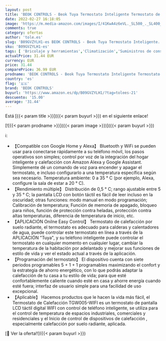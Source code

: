 ```yaml
---
layout: post
title: 'BEOK CONTROLS - Beok Tuya Termostato Inteligente Termostato de calefacción Termostato WiFi Termostato Inteligente de Gas / Agua Calefacción por Suelo Radiante Compatible con Alexa  Google 3A TOL47WIFI'
date: 2022-02-27 16:18:05
image: 'https://m.media-amazon.com/images/I/41KwA4z6eVL._SL500_._SL400_.jpg'
comments: true
category: ofertas
author: 'tole.es'
slug: 'B09GVZYLH1-es BEOK CONTROLS - Beok Tuya Termostato Inteligente...'
sku: 'B09GVZYLH1-es'
tags: [ 'Bricolaje y herramientas','Climatización','Suministros de construcción','Termostatos','Termostatos y accesorios','alexa','beok controls', ]
actualPrice: 31.44 EUR
currency: EUR
price: 31.44
comparePrice: 36.99 EUR
prodname: 'BEOK CONTROLS - Beok Tuya Termostato Inteligente Termostato de calefacción Termostato WiFi Termostato Inteligente de Gas / Agua Calefacción por Suelo Radiante Compatible con Alexa  Google 3A TOL47WIFI'
country: 'es'
flag: '🇪🇸'
brand: 'BEOK CONTROLS'
buyurl: 'https://www.amazon.es/dp/B09GVZYLH1/?tag=tolees-21'
descuento: '15.00'
average: '31.44'
---
```


Está [{{< param title >}}]({{< param buyurl >}}) en el siguiente enlace!

[![{{< param prodname >}}]({{< param image >}})]({{< param buyurl >}})

ℹ️:

- 【Compatible con Google Home y Alexa】 Bluetooth y WiFi se pueden usar para conectarse rápidamente a su teléfono móvil, los pasos operativos son simples; control por voz de la integración del hogar inteligente y calefacción con Amazon Alexa y Google Assistant. Simplemente dé un comando de voz para encender y apagar el termostato, e incluso configurarlo a una temperatura específica según sea necesario. Temperatura ambiente: 0 a 35 ° C (por ejemplo, Alexa, configure la sala de estar a 20 ° C).
- 【Rendimiento múltiple】 Distribución de 0,5 ° C; rango ajustable entre 5 y 35 ° C; la pantalla LCD con botón táctil es fácil de leer incluso en la oscuridad; otras funciones: modo manual en modo programación; Calibración de temperatura; Función de memoria de apagado, bloqueo para niños, función de protección contra heladas, protección contra altas temperaturas, diferencia de temperatura de inicio, etc.
- 【APLICACIÓN Onilne Easy Control】 Termostato de calefacción por suelo radiante, el termostato es adecuado para calderas y calentadores de agua, puede controlar este termostato en línea a través de la APLICACIÓN "Tuya", y su teléfono inteligente puede controlar el termostato en cualquier momento en cualquier lugar, cambiar la temperatura de la habitación por adelantado y mejorar sus funciones de estilo de vida y ver el estado actual a través de la aplicación.
- 【Programación del termostato】 El dispositivo cuenta con siete periodos programables 5 + 1 + 1 programables maximizando el confort y la estrategia de ahorro energético, con lo que podrás adaptar la calefacción de tu casa a tu estilo de vida; para que esté confortablemente caliente cuando esté en casa y ahorre energía cuando esté fuera; interfaz de usuario simple para una facilidad de uso excepcional.
- 【Aplicable】 Hacemos productos que le hacen la vida más fácil, el Termostato de Calefacción TGW005-WIFI es un termostato de pantalla LCD táctil digital WIFI con control de teléfono inteligente, se utiliza para el control de temperatura de espacios industriales, comerciales y residenciales y el Inicio de control de dispositivos de calefacción , especialmente calefacción por suelo radiante, aplicada.

[🛒 Ver la oferta!!]({{< param buyurl >}})
